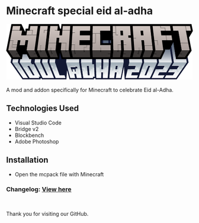 # Minecraft special eid al-adha

<center><img src="resources/title/minecraft_idul_adha_2023.png" height="150px"></center>
<br>
A mod and addon specifically for Minecraft to celebrate Eid al-Adha.

## Technologies Used
- Visual Studio Code
- Bridge v2
- Blockbench
- Adobe Photoshop

## Installation
- Open the mcpack file with Minecraft

### Changelog: [View here](CHANGELOG.md)

<br>

Thank you for visiting our GitHub.
